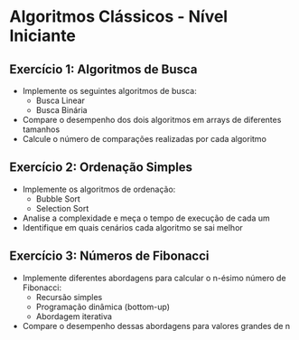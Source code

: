 # Algoritmos Clássicos - Nível Iniciante

## Exercício 1: Algoritmos de Busca
- Implemente os seguintes algoritmos de busca:
    - Busca Linear
    - Busca Binária
- Compare o desempenho dos dois algoritmos em arrays de diferentes tamanhos
- Calcule o número de comparações realizadas por cada algoritmo

## Exercício 2: Ordenação Simples
- Implemente os algoritmos de ordenação:
    - Bubble Sort
    - Selection Sort
- Analise a complexidade e meça o tempo de execução de cada um
- Identifique em quais cenários cada algoritmo se sai melhor

## Exercício 3: Números de Fibonacci
- Implemente diferentes abordagens para calcular o n-ésimo número de Fibonacci:
    - Recursão simples
    - Programação dinâmica (bottom-up)
    - Abordagem iterativa
- Compare o desempenho dessas abordagens para valores grandes de n